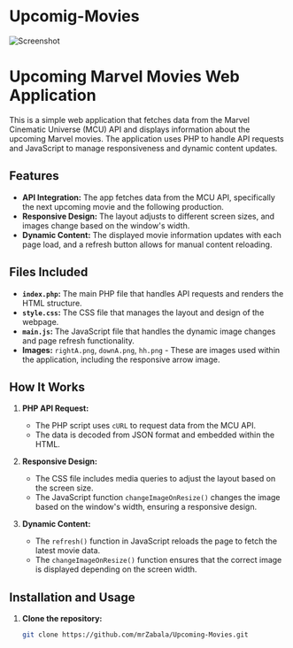 # Upcomig-Movies
![Screenshot](https://github.com/mrZabala/Upcoming-Movies/blob/main/image.png)

# Upcoming Marvel Movies Web Application

This is a simple web application that fetches data from the Marvel Cinematic Universe (MCU) API and displays information about the upcoming Marvel movies. The application uses PHP to handle API requests and JavaScript to manage responsiveness and dynamic content updates.

## Features

- **API Integration:** The app fetches data from the MCU API, specifically the next upcoming movie and the following production.
- **Responsive Design:** The layout adjusts to different screen sizes, and images change based on the window's width.
- **Dynamic Content:** The displayed movie information updates with each page load, and a refresh button allows for manual content reloading.

## Files Included

- **`index.php`:** The main PHP file that handles API requests and renders the HTML structure.
- **`style.css`:** The CSS file that manages the layout and design of the webpage.
- **`main.js`:** The JavaScript file that handles the dynamic image changes and page refresh functionality.
- **Images:** `rightA.png`, `downA.png`, `hh.png` - These are images used within the application, including the responsive arrow image.

## How It Works

1. **PHP API Request:**
   - The PHP script uses `cURL` to request data from the MCU API.
   - The data is decoded from JSON format and embedded within the HTML.

2. **Responsive Design:**
   - The CSS file includes media queries to adjust the layout based on the screen size.
   - The JavaScript function `changeImageOnResize()` changes the image based on the window's width, ensuring a responsive design.

3. **Dynamic Content:**
   - The `refresh()` function in JavaScript reloads the page to fetch the latest movie data.
   - The `changeImageOnResize()` function ensures that the correct image is displayed depending on the screen width.

## Installation and Usage

1. **Clone the repository:**
   ```bash
   git clone https://github.com/mrZabala/Upcoming-Movies.git
